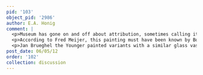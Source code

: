```yaml
---
pid: '103'
object_pid: '2986'
author: E.A. Honig
comment: |
  <p>Museum has gone on and off about attribution, sometimes calling it an autograph work but often listing it as a studio piece. There are no close copies/variants.</p>
  <p>According to Fred Meijer, this painting must have been known by Bosschaert by about 1606/7 because he borrows from it in one of his earliest flower pieces.  This means that Brueghel's earliest flower pieces were shipped not just to Borromeo but also  to Middelburg.  Probably for flower collectors there.  Bosschaert might have known about this painting in his role as a dealer. </p>
  <p>Jan Brueghel the Younger painted variants with a similar glass vase: a copper on panel (18.5 x 24.5 cm) sold at auction (Van Ham Kunstauktionen), May 16, 2008, nr. 377; and one in the Rijksmuseum, Amsterdam.</p>
post_date: 06/05/12
order: '102'
collection: discussion
---
```

